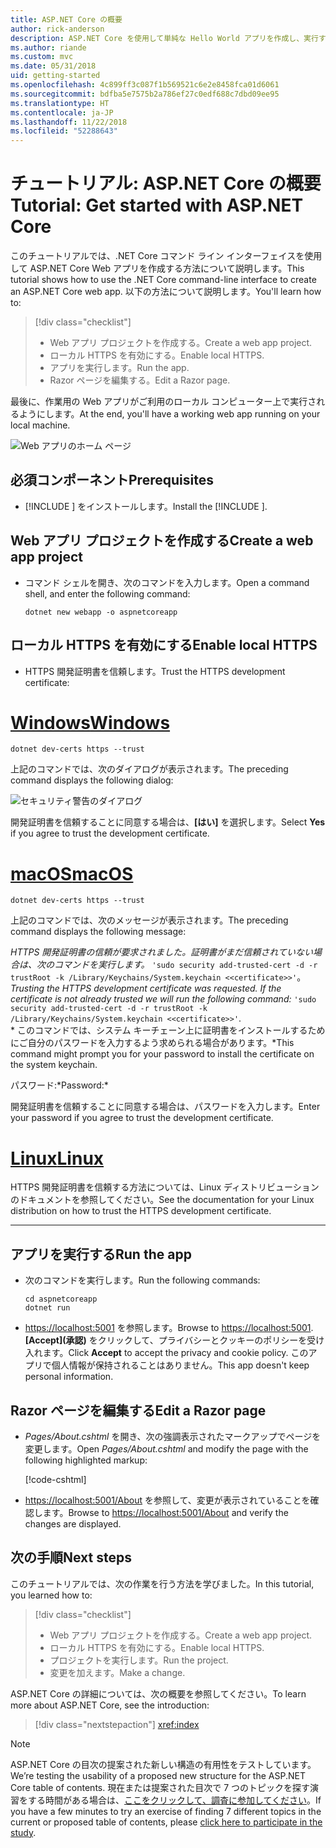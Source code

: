 ```yaml
---
title: ASP.NET Core の概要
author: rick-anderson
description: ASP.NET Core を使用して単純な Hello World アプリを作成し、実行する簡単なチュートリアルです。
ms.author: riande
ms.custom: mvc
ms.date: 05/31/2018
uid: getting-started
ms.openlocfilehash: 4c899ff3c087f1b569521c6e2e8458fca01d6061
ms.sourcegitcommit: bdfba5e7575b2a786ef27c0edf688c7dbd09ee95
ms.translationtype: HT
ms.contentlocale: ja-JP
ms.lasthandoff: 11/22/2018
ms.locfileid: "52288643"
---
```

# <a name="tutorial-get-started-with-aspnet-core"></a><span data-ttu-id="73d57-103">チュートリアル: ASP.NET Core の概要</span><span class="sxs-lookup"><span data-stu-id="73d57-103">Tutorial: Get started with ASP.NET Core</span></span>

<span data-ttu-id="73d57-104">このチュートリアルでは、.NET Core コマンド ライン インターフェイスを使用して ASP.NET Core Web アプリを作成する方法について説明します。</span><span class="sxs-lookup"><span data-stu-id="73d57-104">This tutorial shows how to use the .NET Core command-line interface to create an ASP.NET Core web app.</span></span> <span data-ttu-id="73d57-105">以下の方法について説明します。</span><span class="sxs-lookup"><span data-stu-id="73d57-105">You'll learn how to:</span></span>

> [!div class="checklist"]
> * <span data-ttu-id="73d57-106">Web アプリ プロジェクトを作成する。</span><span class="sxs-lookup"><span data-stu-id="73d57-106">Create a web app project.</span></span>
> * <span data-ttu-id="73d57-107">ローカル HTTPS を有効にする。</span><span class="sxs-lookup"><span data-stu-id="73d57-107">Enable local HTTPS.</span></span>
> * <span data-ttu-id="73d57-108">アプリを実行します。</span><span class="sxs-lookup"><span data-stu-id="73d57-108">Run the app.</span></span>
> * <span data-ttu-id="73d57-109">Razor ページを編集する。</span><span class="sxs-lookup"><span data-stu-id="73d57-109">Edit a Razor page.</span></span>

<span data-ttu-id="73d57-110">最後に、作業用の Web アプリがご利用のローカル コンピューター上で実行されるようにします。</span><span class="sxs-lookup"><span data-stu-id="73d57-110">At the end, you'll have a working web app running on your local machine.</span></span>

![Web アプリのホーム ページ](_static/home-page.png)


## <a name="prerequisites"></a><span data-ttu-id="73d57-112">必須コンポーネント</span><span class="sxs-lookup"><span data-stu-id="73d57-112">Prerequisites</span></span>

* <span data-ttu-id="73d57-113">[!INCLUDE [](~/includes/2.1-SDK.md)] をインストールします。</span><span class="sxs-lookup"><span data-stu-id="73d57-113">Install the [!INCLUDE [](~/includes/2.1-SDK.md)].</span></span>

## <a name="create-a-web-app-project"></a><span data-ttu-id="73d57-114">Web アプリ プロジェクトを作成する</span><span class="sxs-lookup"><span data-stu-id="73d57-114">Create a web app project</span></span>

* <span data-ttu-id="73d57-115">コマンド シェルを開き、次のコマンドを入力します。</span><span class="sxs-lookup"><span data-stu-id="73d57-115">Open a command shell, and enter the following command:</span></span>

   ```console
   dotnet new webapp -o aspnetcoreapp
   ```

## <a name="enable-local-https"></a><span data-ttu-id="73d57-116">ローカル HTTPS を有効にする</span><span class="sxs-lookup"><span data-stu-id="73d57-116">Enable local HTTPS</span></span>

* <span data-ttu-id="73d57-117">HTTPS 開発証明書を信頼します。</span><span class="sxs-lookup"><span data-stu-id="73d57-117">Trust the HTTPS development certificate:</span></span>

# <a name="windowstabwindows"></a>[<span data-ttu-id="73d57-118">Windows</span><span class="sxs-lookup"><span data-stu-id="73d57-118">Windows</span></span>](#tab/windows)

  ```console
  dotnet dev-certs https --trust
  ```

  <span data-ttu-id="73d57-119">上記のコマンドでは、次のダイアログが表示されます。</span><span class="sxs-lookup"><span data-stu-id="73d57-119">The preceding command displays the following dialog:</span></span>

  ![セキュリティ警告のダイアログ](_static/cert.png)

  <span data-ttu-id="73d57-121">開発証明書を信頼することに同意する場合は、**[はい]** を選択します。</span><span class="sxs-lookup"><span data-stu-id="73d57-121">Select **Yes** if you agree to trust the development certificate.</span></span>

# <a name="macostabmacos"></a>[<span data-ttu-id="73d57-122">macOS</span><span class="sxs-lookup"><span data-stu-id="73d57-122">macOS</span></span>](#tab/macos)

  ```console
  dotnet dev-certs https --trust
  ```

  <span data-ttu-id="73d57-123">上記のコマンドでは、次のメッセージが表示されます。</span><span class="sxs-lookup"><span data-stu-id="73d57-123">The preceding command displays the following message:</span></span>

  <span data-ttu-id="73d57-124">*HTTPS 開発証明書の信頼が要求されました。証明書がまだ信頼されていない場合は、次のコマンドを実行します。* `'sudo security add-trusted-cert -d -r trustRoot -k /Library/Keychains/System.keychain <<certificate>>'`。</span><span class="sxs-lookup"><span data-stu-id="73d57-124">*Trusting the HTTPS development certificate was requested. If the certificate is not already trusted we will run the following command:* `'sudo security add-trusted-cert -d -r trustRoot -k /Library/Keychains/System.keychain <<certificate>>'`.</span></span>  
  <span data-ttu-id="73d57-125">\* このコマンドでは、システム キーチェーン上に証明書をインストールするためにご自分のパスワードを入力するよう求められる場合があります。</span><span class="sxs-lookup"><span data-stu-id="73d57-125">\*This command might prompt you for your password to install the certificate on the system keychain.</span></span>
  
  <span data-ttu-id="73d57-126">パスワード:\*</span><span class="sxs-lookup"><span data-stu-id="73d57-126">Password:\*</span></span>

  <span data-ttu-id="73d57-127">開発証明書を信頼することに同意する場合は、パスワードを入力します。</span><span class="sxs-lookup"><span data-stu-id="73d57-127">Enter your password if you agree to trust the development certificate.</span></span>

# <a name="linuxtablinux"></a>[<span data-ttu-id="73d57-128">Linux</span><span class="sxs-lookup"><span data-stu-id="73d57-128">Linux</span></span>](#tab/linux)

  <span data-ttu-id="73d57-129">HTTPS 開発証明書を信頼する方法については、Linux ディストリビューションのドキュメントを参照してください。</span><span class="sxs-lookup"><span data-stu-id="73d57-129">See the documentation for your Linux distribution on how to trust the HTTPS development certificate.</span></span>
   
---

## <a name="run-the-app"></a><span data-ttu-id="73d57-130">アプリを実行する</span><span class="sxs-lookup"><span data-stu-id="73d57-130">Run the app</span></span>

* <span data-ttu-id="73d57-131">次のコマンドを実行します。</span><span class="sxs-lookup"><span data-stu-id="73d57-131">Run the following commands:</span></span>

   ```console
   cd aspnetcoreapp
   dotnet run
   ```

* <span data-ttu-id="73d57-132">[https://localhost:5001](https://localhost:5001) を参照します。</span><span class="sxs-lookup"><span data-stu-id="73d57-132">Browse to [https://localhost:5001](https://localhost:5001).</span></span> <span data-ttu-id="73d57-133">**[Accept]\(承認\)** をクリックして、プライバシーとクッキーのポリシーを受け入れます。</span><span class="sxs-lookup"><span data-stu-id="73d57-133">Click **Accept** to accept the privacy and cookie policy.</span></span> <span data-ttu-id="73d57-134">このアプリで個人情報が保持されることはありません。</span><span class="sxs-lookup"><span data-stu-id="73d57-134">This app doesn't keep personal information.</span></span>

## <a name="edit-a-razor-page"></a><span data-ttu-id="73d57-135">Razor ページを編集する</span><span class="sxs-lookup"><span data-stu-id="73d57-135">Edit a Razor page</span></span>

* <span data-ttu-id="73d57-136">*Pages/About.cshtml* を開き、次の強調表示されたマークアップでページを変更します。</span><span class="sxs-lookup"><span data-stu-id="73d57-136">Open *Pages/About.cshtml* and modify the page with the following highlighted markup:</span></span>

   [!code-cshtml[](sample/getting-started/about.cshtml?highlight=9)]

* <span data-ttu-id="73d57-137">[https://localhost:5001/About](https://localhost:5001/About) を参照して、変更が表示されていることを確認します。</span><span class="sxs-lookup"><span data-stu-id="73d57-137">Browse to [https://localhost:5001/About](https://localhost:5001/About) and verify the changes are displayed.</span></span>

## <a name="next-steps"></a><span data-ttu-id="73d57-138">次の手順</span><span class="sxs-lookup"><span data-stu-id="73d57-138">Next steps</span></span>

<span data-ttu-id="73d57-139">このチュートリアルでは、次の作業を行う方法を学びました。</span><span class="sxs-lookup"><span data-stu-id="73d57-139">In this tutorial, you learned how to:</span></span>

> [!div class="checklist"]
> * <span data-ttu-id="73d57-140">Web アプリ プロジェクトを作成する。</span><span class="sxs-lookup"><span data-stu-id="73d57-140">Create a web app project.</span></span>
> * <span data-ttu-id="73d57-141">ローカル HTTPS を有効にする。</span><span class="sxs-lookup"><span data-stu-id="73d57-141">Enable local HTTPS.</span></span>
> * <span data-ttu-id="73d57-142">プロジェクトを実行します。</span><span class="sxs-lookup"><span data-stu-id="73d57-142">Run the project.</span></span>
> * <span data-ttu-id="73d57-143">変更を加えます。</span><span class="sxs-lookup"><span data-stu-id="73d57-143">Make a change.</span></span>

<span data-ttu-id="73d57-144">ASP.NET Core の詳細については、次の概要を参照してください。</span><span class="sxs-lookup"><span data-stu-id="73d57-144">To learn more about ASP.NET Core, see the introduction:</span></span>

> [!div class="nextstepaction"]
> <xref:index>



> [!NOTE]
> <span data-ttu-id="73d57-145">ASP.NET Core の目次の提案された新しい構造の有用性をテストしています。</span><span class="sxs-lookup"><span data-stu-id="73d57-145">We’re testing the usability of a proposed new structure for the ASP.NET Core table of contents.</span></span>  <span data-ttu-id="73d57-146">現在または提案された目次で 7 つのトピックを探す演習をする時間がある場合は、[ここをクリックして、調査に参加してください](https://dpk4xbh5.optimalworkshop.com/treejack/aa11wn82)。</span><span class="sxs-lookup"><span data-stu-id="73d57-146">If you have a few minutes to try an exercise of finding 7 different topics in the current or proposed table of contents, please [click here to participate in the study](https://dpk4xbh5.optimalworkshop.com/treejack/aa11wn82).</span></span>